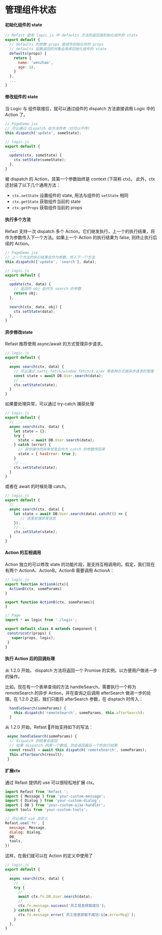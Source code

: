 # 管理组件状态
#### 初始化组件的 state

``` javascript
// Refast 使用 logic.js 中 defaults 方法的返回值初始化组件的 state 
export default {
  // defaults 的参数 props 是组件初始化时的 props
  // defaults 函数返回的对象会用来初始化组件的 state
  defaults(props) {
    return {
      name: 'wenzhao',
      age: 18,
    }
  },
  ...
}
```

#### 修改组件的 state

当 Logic 与 组件联接后，就可以通过组件的 dispatch 方法直接调用 Logic 中的 Action 了。

```javascript
// PageDemo.jsx
// 可以通过 dispatch 给方法传参（也可以不传）
this.dispatch('update', someState);

// logic.js
export default { 
  ...
  update(ctx, someState) {
    ctx.setState(someState);
  },
}
```

被 dispatch 的 Action，其第一个参数始终是 context (下简称 ctx)。 此外，ctx 还封装了以下几个通用方法：

- `ctx.setState` 设置组件的 state, 用法与组件的 `setState` 相同
- `ctx.getState` 获取组件当前的 state
- `ctx.getProps` 获取组件当前的 props

#### 执行多个方法

Refast 支持一次 dispatch 多个 Action。它们继发执行，上一个的执行结果，将作为参数传入下一个方法。如果上一个 Action 的执行结果为 false, 则终止执行后续的 Action。

```javascript
// PageDemo.jsx
// 上一个方法的执行结果会作为参数，传入下一个方法
this.dispatch(['update', 'search'], data);

// logic.js
export default { 
  ...
  update(ctx, data) {
    // 返回的 obj 会作为 search 的参数
    return obj;
  },
 
  search(ctx, data, obj) {
    ctx.setState(data);
  },
}
```

#### 异步修改state

Refast 推荐使用 async/await 的方式管理异步请求。

```javascript
// logic.js
export default {
  ...
  async search(ctx, data) {
    // 可以通过 natty-fetch/window.fetch/$.ajax 等各种方式做异步请求的管理
    const state = await DB.User.search(data);
    // ...
    ctx.setState(state);
  }
}
```

如果要处理异常，可以通过 try-catch 捕获处理

```javascript
// logic.js
export default {
  // ...
  async search(ctx, data) {
    let state = {};
    try {
      state = await DB.User.search(data);
    } catch (error) {
      // 异步操作的异常信息会作为 catch 的参数传回来
      state = { hasError: true };
    }
    // ...
    ctx.setState(state);
  }
}
```
或者在 await 的时候处理 catch。

```javascript
// logic.js
export default {
  // ...
  async search(ctx, data) {
    let state = await DB.User.search(data).catch(() => {
       // 这里处理异常信息
    });
    // ...
    ctx.setState(state);
  }
}
```
#### Action 的互相调用

Action 独立的可以修改 state 的功能片段，是支持互相调用的。假定，我们现在有两个 ActionA、ActionB。ActionB 需要调用 ActionA：
```javascript
// logic.js
export function ActionA(ctx){
  ActionB(ctx, someParams)
}

export function ActionB(ctx, someParams){
}

// Page
import * as logic from './logic';

export default class A extends Component {
 construcotr(props) {
   super(props, logic);
 }
}
```

#### 执行 Action 后的回调处理

从 1.2.0 开始， dispatch 方法将返回一个 Promise 的实例，以方便用户做进一步的操作。

比如，现在有一个表单查询的方法 handleSearch，需要执行一个称为  remoteSearch 的异步 Action，并在查询之后调用 afterSearch 做进一步的处理。在 1.2.0 之前，我们只能将 afterSearch 参数，在 disptach 时传入： 

```javascript
  handleSearch(someParams) {
    this.dispatch('remoteSearch', someParams, this.afterSearch);
  }
```

从 1.2.0 开始，Refast 开始支持如下的写法：

```javascript
 async handleSearch(someParams) {
  // dispatch 的结果会返回
  // 如果 dispatch 的是一个数组，则会返回最后一个的执行结果
  const result = await this.dispatch('remoteSearch', someParams);
  this.afterSearch(result);
 }
```

#### 扩展ctx

通过 Refast 提供的 use 可以很轻松地扩展 ctx。

```javascript
import Refast from 'Refast ';
import { Message } from 'your-custom-message';
import { Dialog } from 'your-custom-dialog';
import { DB } from 'your-custom-ajax-handler';
import tools from 'your-custom-tools';

// 可以通过 use 自定义
Refast.use('fn', {
  message: Message,
  dialog: Dialog,
  DB,
  tools,
})
```

这样，在我们就可以在 Action 的定义中使用了

```javascript
// logic.js
export default { 
  ...
  async search(ctx, data) {
    // ...
    try {
      // ...
      await ctx.fn.DB.User.search(data);
      // ...
      ctx.fn.message.success('员工信息获取成功');
    } catch(e) {
      ctx.fn.message.error(`员工信息获取不成功:${e.errorMsg}`);
    }
  },
}
```

